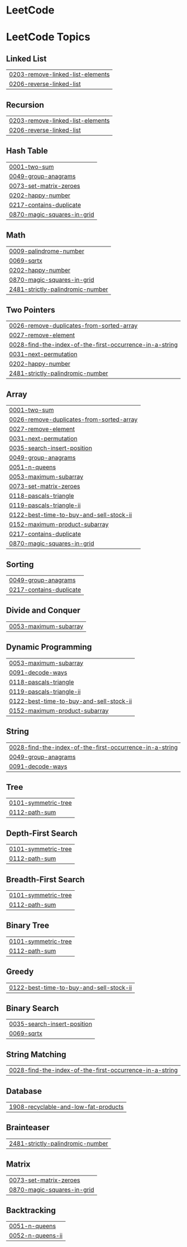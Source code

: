 # LeetCode
<!---LeetCode Topics Start-->
# LeetCode Topics
## Linked List
|  |
| ------- |
| [0203-remove-linked-list-elements](https://github.com/atharvarale10/LeetCode/tree/master/0203-remove-linked-list-elements) |
| [0206-reverse-linked-list](https://github.com/atharvarale10/LeetCode/tree/master/0206-reverse-linked-list) |
## Recursion
|  |
| ------- |
| [0203-remove-linked-list-elements](https://github.com/atharvarale10/LeetCode/tree/master/0203-remove-linked-list-elements) |
| [0206-reverse-linked-list](https://github.com/atharvarale10/LeetCode/tree/master/0206-reverse-linked-list) |
## Hash Table
|  |
| ------- |
| [0001-two-sum](https://github.com/atharvarale10/LeetCode/tree/master/0001-two-sum) |
| [0049-group-anagrams](https://github.com/atharvarale10/LeetCode/tree/master/0049-group-anagrams) |
| [0073-set-matrix-zeroes](https://github.com/atharvarale10/LeetCode/tree/master/0073-set-matrix-zeroes) |
| [0202-happy-number](https://github.com/atharvarale10/LeetCode/tree/master/0202-happy-number) |
| [0217-contains-duplicate](https://github.com/atharvarale10/LeetCode/tree/master/0217-contains-duplicate) |
| [0870-magic-squares-in-grid](https://github.com/atharvarale10/LeetCode/tree/master/0870-magic-squares-in-grid) |
## Math
|  |
| ------- |
| [0009-palindrome-number](https://github.com/atharvarale10/LeetCode/tree/master/0009-palindrome-number) |
| [0069-sqrtx](https://github.com/atharvarale10/LeetCode/tree/master/0069-sqrtx) |
| [0202-happy-number](https://github.com/atharvarale10/LeetCode/tree/master/0202-happy-number) |
| [0870-magic-squares-in-grid](https://github.com/atharvarale10/LeetCode/tree/master/0870-magic-squares-in-grid) |
| [2481-strictly-palindromic-number](https://github.com/atharvarale10/LeetCode/tree/master/2481-strictly-palindromic-number) |
## Two Pointers
|  |
| ------- |
| [0026-remove-duplicates-from-sorted-array](https://github.com/atharvarale10/LeetCode/tree/master/0026-remove-duplicates-from-sorted-array) |
| [0027-remove-element](https://github.com/atharvarale10/LeetCode/tree/master/0027-remove-element) |
| [0028-find-the-index-of-the-first-occurrence-in-a-string](https://github.com/atharvarale10/LeetCode/tree/master/0028-find-the-index-of-the-first-occurrence-in-a-string) |
| [0031-next-permutation](https://github.com/atharvarale10/LeetCode/tree/master/0031-next-permutation) |
| [0202-happy-number](https://github.com/atharvarale10/LeetCode/tree/master/0202-happy-number) |
| [2481-strictly-palindromic-number](https://github.com/atharvarale10/LeetCode/tree/master/2481-strictly-palindromic-number) |
## Array
|  |
| ------- |
| [0001-two-sum](https://github.com/atharvarale10/LeetCode/tree/master/0001-two-sum) |
| [0026-remove-duplicates-from-sorted-array](https://github.com/atharvarale10/LeetCode/tree/master/0026-remove-duplicates-from-sorted-array) |
| [0027-remove-element](https://github.com/atharvarale10/LeetCode/tree/master/0027-remove-element) |
| [0031-next-permutation](https://github.com/atharvarale10/LeetCode/tree/master/0031-next-permutation) |
| [0035-search-insert-position](https://github.com/atharvarale10/LeetCode/tree/master/0035-search-insert-position) |
| [0049-group-anagrams](https://github.com/atharvarale10/LeetCode/tree/master/0049-group-anagrams) |
| [0051-n-queens](https://github.com/atharvarale10/LeetCode/tree/master/0051-n-queens) |
| [0053-maximum-subarray](https://github.com/atharvarale10/LeetCode/tree/master/0053-maximum-subarray) |
| [0073-set-matrix-zeroes](https://github.com/atharvarale10/LeetCode/tree/master/0073-set-matrix-zeroes) |
| [0118-pascals-triangle](https://github.com/atharvarale10/LeetCode/tree/master/0118-pascals-triangle) |
| [0119-pascals-triangle-ii](https://github.com/atharvarale10/LeetCode/tree/master/0119-pascals-triangle-ii) |
| [0122-best-time-to-buy-and-sell-stock-ii](https://github.com/atharvarale10/LeetCode/tree/master/0122-best-time-to-buy-and-sell-stock-ii) |
| [0152-maximum-product-subarray](https://github.com/atharvarale10/LeetCode/tree/master/0152-maximum-product-subarray) |
| [0217-contains-duplicate](https://github.com/atharvarale10/LeetCode/tree/master/0217-contains-duplicate) |
| [0870-magic-squares-in-grid](https://github.com/atharvarale10/LeetCode/tree/master/0870-magic-squares-in-grid) |
## Sorting
|  |
| ------- |
| [0049-group-anagrams](https://github.com/atharvarale10/LeetCode/tree/master/0049-group-anagrams) |
| [0217-contains-duplicate](https://github.com/atharvarale10/LeetCode/tree/master/0217-contains-duplicate) |
## Divide and Conquer
|  |
| ------- |
| [0053-maximum-subarray](https://github.com/atharvarale10/LeetCode/tree/master/0053-maximum-subarray) |
## Dynamic Programming
|  |
| ------- |
| [0053-maximum-subarray](https://github.com/atharvarale10/LeetCode/tree/master/0053-maximum-subarray) |
| [0091-decode-ways](https://github.com/atharvarale10/LeetCode/tree/master/0091-decode-ways) |
| [0118-pascals-triangle](https://github.com/atharvarale10/LeetCode/tree/master/0118-pascals-triangle) |
| [0119-pascals-triangle-ii](https://github.com/atharvarale10/LeetCode/tree/master/0119-pascals-triangle-ii) |
| [0122-best-time-to-buy-and-sell-stock-ii](https://github.com/atharvarale10/LeetCode/tree/master/0122-best-time-to-buy-and-sell-stock-ii) |
| [0152-maximum-product-subarray](https://github.com/atharvarale10/LeetCode/tree/master/0152-maximum-product-subarray) |
## String
|  |
| ------- |
| [0028-find-the-index-of-the-first-occurrence-in-a-string](https://github.com/atharvarale10/LeetCode/tree/master/0028-find-the-index-of-the-first-occurrence-in-a-string) |
| [0049-group-anagrams](https://github.com/atharvarale10/LeetCode/tree/master/0049-group-anagrams) |
| [0091-decode-ways](https://github.com/atharvarale10/LeetCode/tree/master/0091-decode-ways) |
## Tree
|  |
| ------- |
| [0101-symmetric-tree](https://github.com/atharvarale10/LeetCode/tree/master/0101-symmetric-tree) |
| [0112-path-sum](https://github.com/atharvarale10/LeetCode/tree/master/0112-path-sum) |
## Depth-First Search
|  |
| ------- |
| [0101-symmetric-tree](https://github.com/atharvarale10/LeetCode/tree/master/0101-symmetric-tree) |
| [0112-path-sum](https://github.com/atharvarale10/LeetCode/tree/master/0112-path-sum) |
## Breadth-First Search
|  |
| ------- |
| [0101-symmetric-tree](https://github.com/atharvarale10/LeetCode/tree/master/0101-symmetric-tree) |
| [0112-path-sum](https://github.com/atharvarale10/LeetCode/tree/master/0112-path-sum) |
## Binary Tree
|  |
| ------- |
| [0101-symmetric-tree](https://github.com/atharvarale10/LeetCode/tree/master/0101-symmetric-tree) |
| [0112-path-sum](https://github.com/atharvarale10/LeetCode/tree/master/0112-path-sum) |
## Greedy
|  |
| ------- |
| [0122-best-time-to-buy-and-sell-stock-ii](https://github.com/atharvarale10/LeetCode/tree/master/0122-best-time-to-buy-and-sell-stock-ii) |
## Binary Search
|  |
| ------- |
| [0035-search-insert-position](https://github.com/atharvarale10/LeetCode/tree/master/0035-search-insert-position) |
| [0069-sqrtx](https://github.com/atharvarale10/LeetCode/tree/master/0069-sqrtx) |
## String Matching
|  |
| ------- |
| [0028-find-the-index-of-the-first-occurrence-in-a-string](https://github.com/atharvarale10/LeetCode/tree/master/0028-find-the-index-of-the-first-occurrence-in-a-string) |
## Database
|  |
| ------- |
| [1908-recyclable-and-low-fat-products](https://github.com/atharvarale10/LeetCode/tree/master/1908-recyclable-and-low-fat-products) |
## Brainteaser
|  |
| ------- |
| [2481-strictly-palindromic-number](https://github.com/atharvarale10/LeetCode/tree/master/2481-strictly-palindromic-number) |
## Matrix
|  |
| ------- |
| [0073-set-matrix-zeroes](https://github.com/atharvarale10/LeetCode/tree/master/0073-set-matrix-zeroes) |
| [0870-magic-squares-in-grid](https://github.com/atharvarale10/LeetCode/tree/master/0870-magic-squares-in-grid) |
## Backtracking
|  |
| ------- |
| [0051-n-queens](https://github.com/atharvarale10/LeetCode/tree/master/0051-n-queens) |
| [0052-n-queens-ii](https://github.com/atharvarale10/LeetCode/tree/master/0052-n-queens-ii) |
<!---LeetCode Topics End-->
